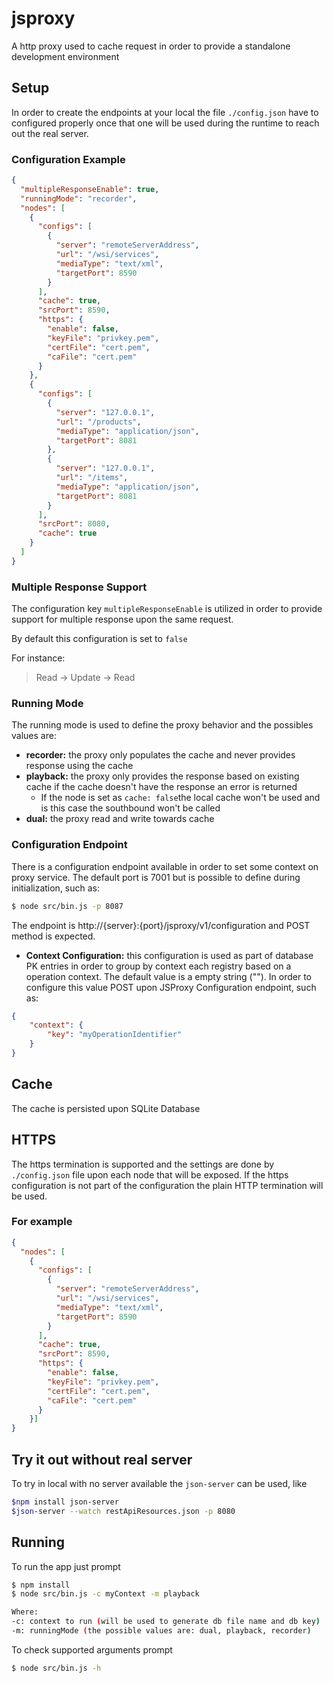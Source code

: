 # jsproxy
A http proxy used to cache request in order to provide a standalone development environment

## Setup
In order to create the endpoints at your local the file `./config.json` have to configured properly once that one will be used during the runtime to reach out the real server.

### Configuration Example
<!-- embedme config.json -->
```json
{
  "multipleResponseEnable": true,
  "runningMode": "recorder",
  "nodes": [
    {
      "configs": [
        {
          "server": "remoteServerAddress",
          "url": "/wsi/services",
          "mediaType": "text/xml",
          "targetPort": 8590
        }
      ],
      "cache": true,
      "srcPort": 8590,
      "https": {
        "enable": false,
        "keyFile": "privkey.pem",
        "certFile": "cert.pem",
        "caFile": "cert.pem"
      }
    },
    {
      "configs": [
        {
          "server": "127.0.0.1",
          "url": "/products",
          "mediaType": "application/json",
          "targetPort": 8081
        },
        {
          "server": "127.0.0.1",
          "url": "/items",
          "mediaType": "application/json",
          "targetPort": 8081
        }
      ],
      "srcPort": 8080,
      "cache": true
    }
  ]
}
```

### Multiple Response Support
The configuration key `multipleResponseEnable` is utilized in order to provide support for multiple response upon the same request.

By default this configuration is set to `false`

For instance:
 > Read -> Update -> Read

### Running Mode
The running mode is used to define the proxy behavior and the possibles values are:
   - **recorder:** the proxy only populates the cache and never provides response using the cache
   - **playback:** the proxy only provides the response based on existing cache if the cache doesn't have the response an error is returned
     - If the node is set as `cache: false`the local cache won't be used and is this case the southbound won't be called
   - **dual:** the proxy read and write towards cache

### Configuration Endpoint
There is a configuration endpoint available in order to set some context on proxy service. The default port is 7001 but is possible to define during initialization, such as:

```bash
$ node src/bin.js -p 8087
```

The endpoint is http://{server}:{port}/jsproxy/v1/configuration and POST method is expected.

- **Context Configuration:**  this configuration is used as part of database PK entries in order to group by context each registry based on a operation context. The default value is a empty string ("").  In order to configure this value POST upon JSProxy Configuration endpoint, such as:

```json
{
    "context": {
        "key": "myOperationIdentifier"
    }
}
```

## Cache
The cache is persisted upon SQLite Database

## HTTPS
The https termination is supported and the settings are done by `./config.json` file upon each node that will be exposed. If the https configuration is not part of the configuration the plain HTTP termination will be used.

### For example
```json
{
  "nodes": [
    {
      "configs": [
        {
          "server": "remoteServerAddress",
          "url": "/wsi/services",
          "mediaType": "text/xml",
          "targetPort": 8590
        }
      ],
      "cache": true,
      "srcPort": 8590,
      "https": {
        "enable": false,
        "keyFile": "privkey.pem",
        "certFile": "cert.pem",
        "caFile": "cert.pem"
      }
    }]
}
```

## Try it out without real server
To try in local with no server available the `json-server` can be used, like

```bash
$npm install json-server
$json-server --watch restApiResources.json -p 8080
```

## Running
To run the app just prompt

```bash
$ npm install
$ node src/bin.js -c myContext -m playback

Where:
-c: context to run (will be used to generate db file name and db key)
-m: runningMode (the possible values are: dual, playback, recorder)
```

To check supported arguments prompt
```bash
$ node src/bin.js -h
```